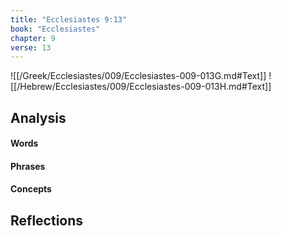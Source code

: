 ```yaml
---
title: "Ecclesiastes 9:13"
book: "Ecclesiastes"
chapter: 9
verse: 13
---
```

![[/Greek/Ecclesiastes/009/Ecclesiastes-009-013G.md#Text]]
![[/Hebrew/Ecclesiastes/009/Ecclesiastes-009-013H.md#Text]]

## Analysis

#### Words

#### Phrases

#### Concepts

## Reflections
